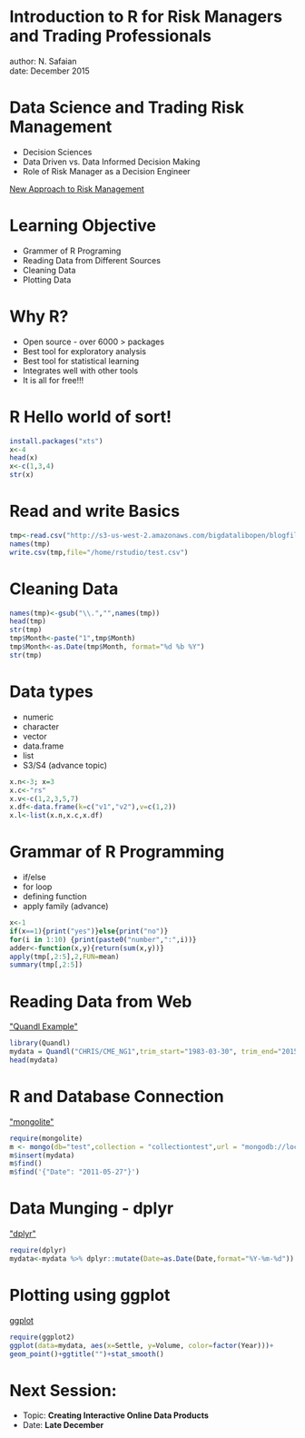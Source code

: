 Introduction to R for Risk Managers and Trading Professionals
========================================================
author: N. Safaian  
date: December 2015 

Data Science and Trading Risk Management
========================================================

- Decision Sciences
- Data Driven vs. Data Informed Decision Making
- Role of Risk Manager as a Decision Engineer

[New Approach to Risk Management](http://bigdatalib.github.io/blogs/energyrisk/)

Learning Objective
========================================================

- Grammer of R Programing
- Reading Data from Different Sources
- Cleaning Data 
- Plotting Data


Why R?
========================================================

- Open source - over 6000 > packages 
- Best tool for exploratory analysis 
- Best tool for statistical learning
- Integrates well with other tools
- It is all for free!!!


R Hello world of sort!
========================================================


```r
install.packages("xts")
x<-4
head(x)
x<-c(1,3,4)
str(x)
```

Read and write Basics
========================================================

```r
tmp<-read.csv("http://s3-us-west-2.amazonaws.com/bigdatalibopen/blogfiles/Net_generation_from_electricity_plants_for_all_sectors_monthly.csv",skip = 4); head(tmp)
names(tmp)
write.csv(tmp,file="/home/rstudio/test.csv")
```

Cleaning Data 
========================================================


```r
names(tmp)<-gsub("\\.","",names(tmp))
head(tmp)
str(tmp)
tmp$Month<-paste("1",tmp$Month)
tmp$Month<-as.Date(tmp$Month, format="%d %b %Y")
str(tmp)
```

Data types 
========================================================
- numeric
- character
- vector
- data.frame
- list
- S3/S4 (advance topic)


```r
x.n<-3; x=3
x.c<-"rs"
x.v<-c(1,2,3,5,7)
x.df<-data.frame(k=c("v1","v2"),v=c(1,2))
x.l<-list(x.n,x.c,x.df)
```

Grammar of R Programming 
========
- if/else
- for loop
- defining function
- apply family (advance)


```r
x<-1
if(x==1){print("yes")}else{print("no")}
for(i in 1:10) {print(paste0("number",":",i))}
adder<-function(x,y){return(sum(x,y))}
apply(tmp[,2:5],2,FUN=mean)
summary(tmp[,2:5])
```

Reading Data from Web
========================================================
["Quandl Example"](http://bigdatalib.github.io/blog/other/2015/10/22/Quandl-Package/)

```r
library(Quandl)
mydata = Quandl("CHRIS/CME_NG1",trim_start="1983-03-30", trim_end="2015-10-20")
head(mydata)
```

R and Database Connection
========================================================

["mongolite"](https://cran.r-project.org/web/packages/mongolite/vignettes/intro.html)


```r
require(mongolite)
m <- mongo(db="test",collection = "collectiontest",url = "mongodb://localhost:27017")
m$insert(mydata)
m$find()
m$find('{"Date": "2011-05-27"}')
```

Data Munging - dplyr 
========================================================

["dplyr"](https://cran.rstudio.com/web/packages/dplyr/vignettes/introduction.html)


```r
require(dplyr)
mydata<-mydata %>% dplyr::mutate(Date=as.Date(Date,format="%Y-%m-%d")) %>% dplyr::arrange(-desc(Date)) %>% dplyr::mutate(Year=lubridate::year(Date)) %>% dplyr::select(Date,Settle,Year,Volume) %>% dplyr::filter(Date > as.Date("2012-01-01","%Y-%m-%d"))
```

Plotting using ggplot
========================================================

[ggplot](http://docs.ggplot2.org/current/)


```r
require(ggplot2)
ggplot(data=mydata, aes(x=Settle, y=Volume, color=factor(Year)))+
geom_point()+ggtitle("")+stat_smooth()
```

Next Session:
========================================================

+ Topic: **Creating Interactive Online Data Products**
+ Date: **Late December**


